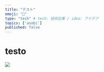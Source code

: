 ```yaml
---
title: "テスト"
emoji: "🔖"
type: "tech" # tech: 技術記事 / idea: アイデア
topics: ['asobi']
published: false
---
```


# testo

![](https://storage.googleapis.com/zenn-user-upload/3992bd76570bda6671bf1857.jpg)
